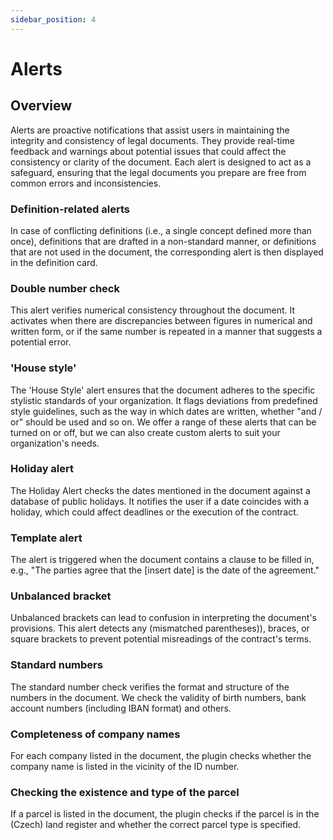 ```yaml
---
sidebar_position: 4
---
```


# Alerts

## Overview

Alerts are proactive notifications that assist users in maintaining the integrity and
consistency of legal documents. They provide real-time feedback and warnings about
potential issues that could affect the consistency or clarity of the document.
Each alert is designed to act as a safeguard, ensuring that the legal documents you
prepare are free from common errors and inconsistencies.

### Definition-related alerts

In case of conflicting definitions (i.e., a single concept defined more than once),
definitions that are drafted in a non-standard manner, or definitions that are not used
in the document, the corresponding alert is then displayed in the definition card.

### Double number check

This alert verifies numerical consistency throughout the document. It activates when
there are discrepancies between figures in numerical and written form, or if the same
number is repeated in a manner that suggests a potential error.

### 'House style'

The 'House Style' alert ensures that the document adheres to the specific stylistic
standards of your organization. It flags deviations from predefined style guidelines,
such as the way in which dates are written, whether "and / or" should be used and so on.
We offer a range of these alerts that can be turned on or off, but we can also create
custom alerts to suit your organization's needs.

### Holiday alert

The Holiday Alert checks the dates mentioned in the document against a database of
public holidays. It notifies the user if a date coincides with a holiday, which could
affect deadlines or the execution of the contract.

### Template alert

The alert is triggered when the document contains a clause to be filled in, e.g., "The
parties agree that the [insert date] is the date of the agreement."

### Unbalanced bracket

Unbalanced brackets can lead to confusion in interpreting the document's provisions.
This alert detects any (mismatched parentheses)), braces, or square brackets to prevent
potential misreadings of the contract's terms.

### Standard numbers

The standard number check verifies the format and structure of the numbers in the document.
We check the validity of birth numbers, bank account numbers (including IBAN format) and others.

### Completeness of company names

For each company listed in the document, the plugin checks whether the company name is
listed in the vicinity of the ID number.

### Checking the existence and type of the parcel

If a parcel is listed in the document, the plugin checks if the parcel is in the
(Czech) land register and whether the correct parcel type is specified.
